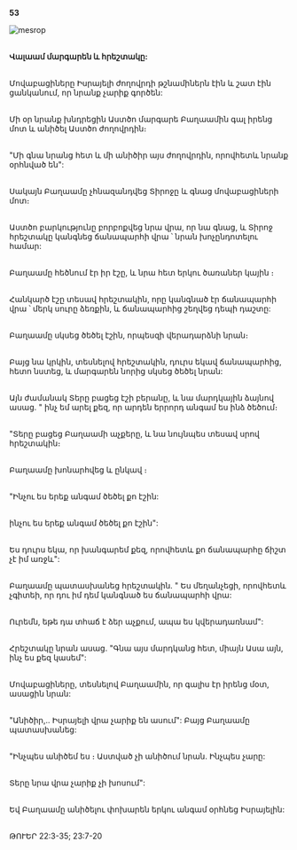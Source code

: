 **53**

![mesrop](https://volamar.ru/audio_video/foto/01/detbible/B118.BMP)

\
**Վալաամ մարգարեն և հրեշտակը:**

\
Մովաբացիները Իսրայելի ժողովրդի թշնամիներն էին և շատ էին ցանկանում, որ նրանք չարիք գործեն:

\
Մի օր նրանք խնդրեցին Աստծո մարգարե Բաղաամին գալ իրենց մոտ և անիծել Աստծո ժողովրդին։

\
"Մի գնա նրանց հետ և մի անիծիր այս ժողովրդին, որովհետև նրանք օրհնված են":

\
Սակայն Բաղաամը չհնազանդվեց Տիրոջը և գնաց մովաբացիների մոտ։

\
Աստծո բարկությունը բորբոքվեց նրա վրա, որ նա գնաց, և Տիրոջ հրեշտակը կանգնեց ճանապարհի վրա ՝ նրան խոչընդոտելու համար:

\
Բաղաամը հեծնում էր իր էշը, և նրա հետ երկու ծառաներ կային ։

\
Հանկարծ էշը տեսավ հրեշտակին, որը կանգնած էր ճանապարհի վրա ՝ մերկ սուրը ձեռքին, և ճանապարհից շեղվեց դեպի դաշտը:

\
Բաղաամը սկսեց ծեծել էշին, որպեսզի վերադարձնի նրան։

\
Բայց նա կրկին, տեսնելով հրեշտակին, դուրս եկավ ճանապարհից, հետո նստեց, և մարգարեն նորից սկսեց ծեծել նրան:

\
Այն ժամանակ Տերը բացեց էշի բերանը, և նա մարդկային ձայնով ասաց. " ինչ եմ արել քեզ, որ արդեն երրորդ անգամ ես ինձ ծեծում։

\
"Տերը բացեց Բաղաամի աչքերը, և նա նույնպես տեսավ սրով հրեշտակին։

\
Բաղաամը խոնարհվեց և ընկավ ։

\
"Ինչու ես երեք անգամ ծեծել քո էշին:

\
ինչու ես երեք անգամ ծեծել քո էշին":

\
Ես դուրս եկա, որ խանգարեմ քեզ, որովհետև քո ճանապարհը ճիշտ չէ իմ առջև":

\
Բաղաամը պատասխանեց հրեշտակին. " Ես մեղանչեցի, որովհետև չգիտեի, որ դու իմ դեմ կանգնած ես ճանապարհի վրա:

\
Ուրեմն, եթե դա տհաճ է ձեր աչքում, ապա ես կվերադառնամ":

\
Հրեշտակը նրան ասաց. "Գնա այս մարդկանց հետ, միայն Ասա այն, ինչ ես քեզ կասեմ":

\
Մովաբացիները, տեսնելով Բաղաամին, որ գալիս էր իրենց մօտ, ասացին նրան:

\
"Անիծիր,.. Իսրայելի վրա չարիք են ասում": Բայց Բաղաամը պատասխանեց:

\
"Ինչպես անիծեմ ես ։ Աստված չի անիծում նրան. Ինչպես չարը:

\
Տերը նրա վրա չարիք չի խոսում":

\
Եվ Բաղաամը անիծելու փոխարեն երկու անգամ օրհնեց Իսրայելին:

\
ԹՈՒԵՐ 22:3-35; 23:7-20
